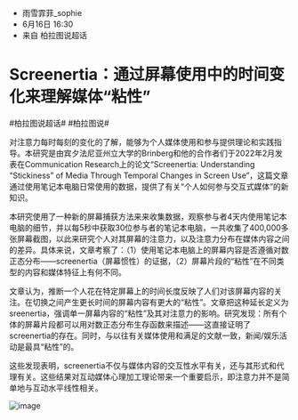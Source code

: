 - 雨雪霏菲_sophie
- 6月16日 16:30 
- 来自 柏拉图说超话

# Screenertia：通过屏幕使用中的时间变化来理解媒体“粘性” 

#柏拉图说超话# #柏拉图说#

对注意力每时每刻的变化的了解，能够为个人媒体使用和参与提供理论和实践指导。本研究是由宾夕法尼亚州立大学的Brinberg和他的合作者们于2022年2月发表在Communication Research上的论文“Screenertia: Understanding “Stickiness” of Media Through Temporal Changes in Screen Use”，这篇文章通过使用笔记本电脑日常使用的数据，提供了有关“个人如何参与交互式媒体”的新知识。

本研究使用了一种新的屏幕捕获方法来来收集数据，观察参与者4天内使用笔记本电脑的细节，并以每5秒中获取30位参与者的笔记本电脑，一共收集了400,000多张屏幕截图，以此来研究个人对其屏幕的注意力，以及注意力分布在媒体内容之间的差异。具体来说，文章考察了：（1）使用笔记本电脑上的屏幕内容是否遵循对数正态分布——screenertia（屏幕惯性）的证据，（2）屏幕片段的“粘性”在不同类型的内容和媒体特征上有何不同。

文章认为，推断一个人花在特定屏幕上的时间长度反映了人们对该屏幕内容的关注。在切换之间产生更长时间的屏幕内容有更大的“粘性”。文章把这种延长定义为sreenertia，强调单一屏幕内容的“粘性”及其对注意力的影响。研究发现：所有个体的屏幕片段都可以用对数正态分布生存函数来描述——这直接证明了screenertia的存在。同时，与以往有关媒体使用和满足的文献一致，新闻/娱乐活动是最具“粘性”的。

这些发现表明，screenertia不仅与媒体内容的交互性水平有关，还与其形式和代理有关。这些结果对互动媒体心理加工理论带来一个重要启示，即注意力并不是简单地与互动水平线性相关。

![image](https://user-images.githubusercontent.com/543384/178140053-d71a216d-ce44-47b7-892b-b8a48bc7c924.png)
